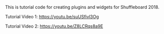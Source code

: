 This is tutorial code for creating plugins and widgets for Shuffleboard 2018.  

Tutorial Video 1: https://youtu.be/suUSfivl3Og

Tutorial Video 2: https://youtu.be/Z8LCRqs8a9E
